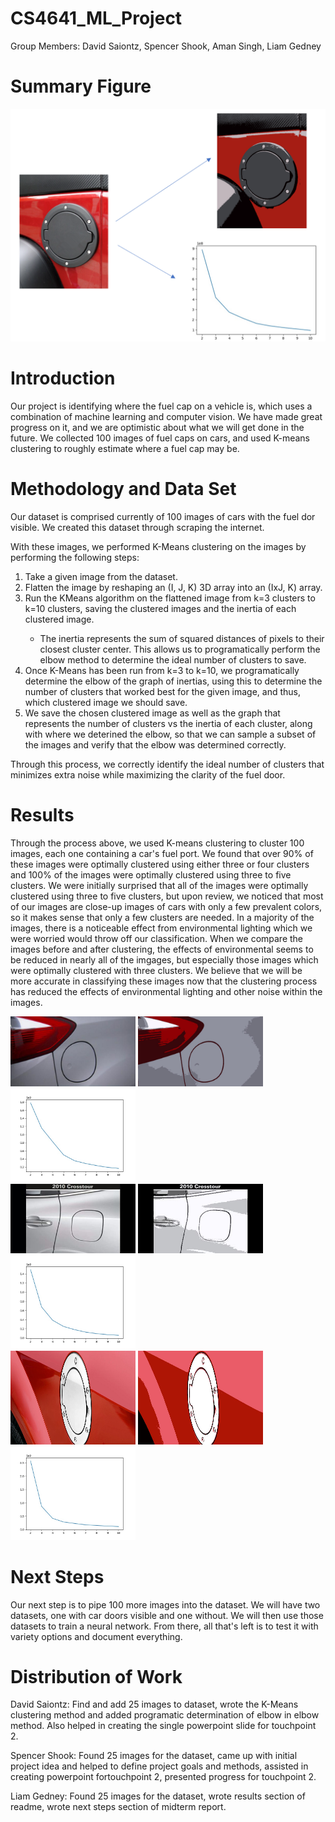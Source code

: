 # CS4641_ML_Project

Group Members: David Saiontz, Spencer Shook, Aman Singh, Liam Gedney

# Summary Figure

<img src="UnsupervisedProgressImage.PNG" alt="drawing" style="width:600px;"/>

# Introduction
Our project is identifying where the fuel cap on a vehicle is, which uses a combination of machine learning and computer vision. We have made great progress on it, and we are optimistic about what we will get done in the future. We collected 100 images of fuel caps on cars, and used K-means clustering to roughly estimate where a fuel cap may be.

# Methodology and Data Set

Our dataset is comprised currently of 100 images of cars with the fuel dor visible. We created this dataset through scraping the internet.

With these images, we performed K-Means clustering on the images by performing the following steps:

<ol>
<li>Take a given image from the dataset.</li>
<li>Flatten the image by reshaping an (I, J, K) 3D array into an (IxJ, K) array.</li>
<li>Run the KMeans algorithm on the flattened image from k=3 clusters to k=10 clusters, saving the clustered images and the inertia of each clustered image.</li>
<ul>
<li>The inertia represents the sum of squared distances of pixels to their closest cluster center. This allows us to programatically perform the elbow method to determine the ideal number of clusters to save.</li>
</ul>
<li>Once K-Means has been run from k=3 to k=10, we programatically determine the elbow of the graph of inertias, using this to determine the number of clusters that worked best for the given image, and thus, which clustered image we should save.</li>
<li>We save the chosen clustered image as well as the graph that represents the number of clusters vs the inertia of each cluster, along with where we deterined the elbow, so that we can sample a subset of the images and verify that the elbow was determined correctly.</li>
</ol>

Through this process, we correctly identify the ideal number of clusters that minimizes extra noise while maximizing the clarity of the fuel door.

# Results 
Through the process above, we used K-means clustering to cluster 100 images, each one containing a car's fuel port.  We found that over 90% of these images were optimally clustered using either three or four clusters and 100% of the images were optimally clustered using three to five clusters.  We were initially surprised that all of the images were optimally clustered using three to five clusters, but upon review, we noticed that most of our images are close-up images of cars with only a few prevalent colors, so it makes sense that only a few clusters are needed.  In a majority of the images, there is a noticeable effect from environmental lighting which we were worried would throw off our classification.  When we compare the images before and after clustering, the effects of environmental seems to be reduced in nearly all of the imgages, but especially those images which were optimally clustered with three clusters.  We believe that we will be more accurate in classifying these images now that the clustering process has reduced the effects of environmental lighting and other noise within the images.  

<img src="ImageDataSet/davidImage16.jpg" alt="drawing" style="width:200px;"/>
<img src="ClusteredData/davidImage16.jpg" alt="drawing" style="width:200px;"/>
<img src="ClusteredData/davidImage16.jpg_elbow_plot_5.jpg" alt="drawing" style="width:200px;"/>
<br/>
<img src="ImageDataSet/davidImage22.jpg" alt="drawing" style="width:200px;"/>
<img src="ClusteredData/davidImage22.jpg" alt="drawing" style="width:200px;"/>
<img src="ClusteredData\davidImage22.jpg_elbow_plot_4.jpg" alt="drawing" style="width:200px;"/>
<br/>
<img src="ImageDataSet/fuelcap14.jpg" alt="drawing" style="width:200px;" height="150px"/>
<img src="ClusteredData/fuelcap14.jpg" alt="drawing" style="width:200px;" height="150px"/>
<img src="ClusteredData\fuelcap14.jpg_elbow_plot_4.jpg" alt="drawing" style="width:200px;" height="150px"/>


# Next Steps

Our next step is to pipe 100 more images into the dataset. We will have two datasets, one with car doors visible and one without. We will then use those datasets to train a neural network. From there, all that's left is to test it with variety options and document everything.


# Distribution of Work

David Saiontz: Find and add 25 images to dataset, wrote the K-Means clustering method and added programatic determination of elbow in elbow method. Also helped in creating the single powerpoint slide for touchpoint 2.

Spencer Shook: Found 25 images for the dataset, came up with initial project idea and helped to define project goals and methods, assisted in creating powerpoint fortouchpoint 2, presented progress for touchpoint 2.  


Liam Gedney: Found 25 images for the dataset, wrote results section of readme, wrote next steps section of midterm report.


